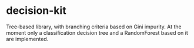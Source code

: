 # decision-kit

Tree-based library, with branching criteria based on Gini impurity. At the moment only a classification decision tree and a RandomForest based on it are implemented.
